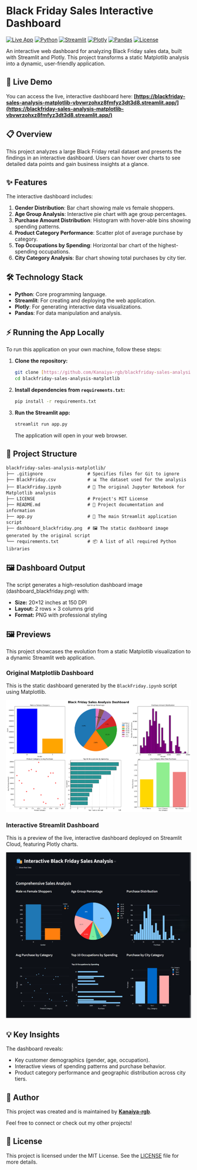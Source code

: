 # Black Friday Sales Interactive Dashboard

[![Live App](https://static.streamlit.io/badges/streamlit_badge_black_white.svg)](https://blackfriday-sales-analysis-matplotlib-vbvwrzohxz8fmfyz3dt3d8.streamlit.app/)
[![Python](https://img.shields.io/badge/Python-3.9+-blue.svg)](https://python.org)
[![Streamlit](https://img.shields.io/badge/Streamlit-1.0+-ff4b4b.svg)](https://streamlit.io)
[![Plotly](https://img.shields.io/badge/Plotly-5.0+-9082f7.svg)](https://plotly.com)
[![Pandas](https://img.shields.io/badge/Pandas-1.3+-green.svg)](https://pandas.pydata.org)
[![License](https://img.shields.io/badge/License-MIT-yellow.svg)](LICENSE)

An interactive web dashboard for analyzing Black Friday sales data, built with Streamlit and Plotly. This project transforms a static Matplotlib analysis into a dynamic, user-friendly application.

## 🚀 Live Demo

You can access the live, interactive dashboard here:
**[https://blackfriday-sales-analysis-matplotlib-vbvwrzohxz8fmfyz3dt3d8.streamlit.app/](https://blackfriday-sales-analysis-matplotlib-vbvwrzohxz8fmfyz3dt3d8.streamlit.app/)**

## 📋 Overview

This project analyzes a large Black Friday retail dataset and presents the findings in an interactive dashboard. Users can hover over charts to see detailed data points and gain business insights at a glance.

## ✨ Features

The interactive dashboard includes:

1.  **Gender Distribution**: Bar chart showing male vs female shoppers.
2.  **Age Group Analysis**: Interactive pie chart with age group percentages.
3.  **Purchase Amount Distribution**: Histogram with hover-able bins showing spending patterns.
4.  **Product Category Performance**: Scatter plot of average purchase by category.
5.  **Top Occupations by Spending**: Horizontal bar chart of the highest-spending occupations.
6.  **City Category Analysis**: Bar chart showing total purchases by city tier.

## 🛠️ Technology Stack

* **Python**: Core programming language.
* **Streamlit**: For creating and deploying the web application.
* **Plotly**: For generating interactive data visualizations.
* **Pandas**: For data manipulation and analysis.

## ⚡ Running the App Locally

To run this application on your own machine, follow these steps:

1.  **Clone the repository:**
    ```bash
    git clone [https://github.com/Kanaiya-rgb/blackfriday-sales-analysis-matplotlib.git](https://github.com/Kanaiya-rgb/blackfriday-sales-analysis-matplotlib.git)
    cd blackfriday-sales-analysis-matplotlib
    ```

2.  **Install dependencies from `requirements.txt`:**
    ```bash
    pip install -r requirements.txt
    ```

3.  **Run the Streamlit app:**
    ```bash
    streamlit run app.py
    ```
    The application will open in your web browser.

## 📂 Project Structure

```
blackfriday-sales-analysis-matplotlib/
├── .gitignore                 # Specifies files for Git to ignore
├── BlackFriday.csv            # 📊 The dataset used for the analysis
├── BlackFriday.ipynb          # 📓 The original Jupyter Notebook for Matplotlib analysis
├── LICENSE                    # Project's MIT License
├── README.md                  # 📄 Project documentation and information
├── app.py                     # 🚀 The main Streamlit application script
├── dashboard_blackfriday.png  # 🖼️ The static dashboard image generated by the original script
└── requirements.txt           # 📦 A list of all required Python libraries
```

## 🖼️ Dashboard Output

The script generates a high-resolution dashboard image (dashboard_blackfriday.png) with:
- **Size:** 20×12 inches at 150 DPI
- **Layout:** 2 rows × 3 columns grid
- **Format:** PNG with professional styling

## 🖼️ Previews

This project showcases the evolution from a static Matplotlib visualization to a dynamic Streamlit web application.

### Original Matplotlib Dashboard

This is the static dashboard generated by the `BlackFriday.ipynb` script using Matplotlib.

![Matplotlib Static Dashboard](dashboard_blackfriday.png)

### Interactive Streamlit Dashboard

This is a preview of the live, interactive dashboard deployed on Streamlit Cloud, featuring Plotly charts.

![Streamlit Interactive Dashboard](streamlit_dashboard_preview.png)
## 💡 Key Insights

The dashboard reveals:
-   Key customer demographics (gender, age, occupation).
-   Interactive views of spending patterns and purchase behavior.
-   Product category performance and geographic distribution across city tiers.

## 👤 Author

This project was created and is maintained by **[Kanaiya-rgb](https://github.com/Kanaiya-rgb)**.

Feel free to connect or check out my other projects!

## 📄 License

This project is licensed under the MIT License. See the [LICENSE](LICENSE) file for more details.

